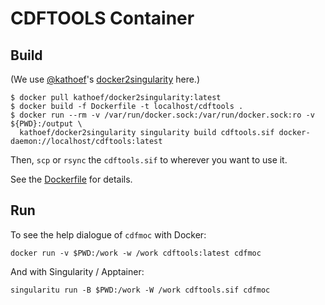 # CDFTOOLS Container

## Build

(We use [@kathoef](https://github.com/kathoef)'s [docker2singularity](https://github.com/kathoef/docker2singularity) here.)

```shell
$ docker pull kathoef/docker2singularity:latest
$ docker build -f Dockerfile -t localhost/cdftools .
$ docker run --rm -v /var/run/docker.sock:/var/run/docker.sock:ro -v ${PWD}:/output \
  kathoef/docker2singularity singularity build cdftools.sif docker-daemon://localhost/cdftools:latest
```

Then, `scp` or `rsync` the `cdftools.sif` to wherever you want to use it.

See the [Dockerfile](Dockerfile) for details.

## Run

To see the help dialogue of `cdfmoc` with Docker:

```shell
docker run -v $PWD:/work -w /work cdftools:latest cdfmoc
```

And with Singularity / Apptainer:

```shell
singularitu run -B $PWD:/work -W /work cdftools.sif cdfmoc
```
